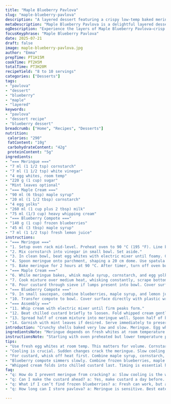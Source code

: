```yaml
---
title: "Maple Blueberry Pavlova"
slug: "maple-blueberry-pavlova"
description: "A layered dessert featuring a crispy low-temp baked meringue shell, filled with a lightly thickened maple custard and topped with simmered blueberries sweetened with maple syrup and lemon juice. Whipped cream folded into the maple custard adds softness. Meringue is stabilized with corn starch and vinegar, baked for 2 hours at reduced heat, then cooled gradually inside the oven to avoid cracking. The blueberry compote is gently reduced to a syrupy consistency. Assembly involves layering compote and custard inside the meringue nest, finishing with fresh mint leaves. Serves 8-10."
metaDescription: "Maple Blueberry Pavlova is a delightful layered dessert combining crisp meringue, maple custard, and blueberry compote. A perfect balance of flavors"
ogDescription: "Experience the layers of Maple Blueberry Pavlova—crisp meringue, creamy maple custard, and vibrant blueberry compote in this elegant dessert"
focusKeyphrase: "Maple Blueberry Pavlova"
date: 2025-07-21
draft: false
image: maple-blueberry-pavlova.jpg
author: "Emma"
prepTime: PT1H15M
cookTime: PT2H5M
totalTime: PT3H20M
recipeYield: "8 to 10 servings"
categories: ["Desserts"]
tags:
- "pavlova"
- "dessert"
- "blueberry"
- "maple"
- "layered"
keywords:
- "pavlova"
- "dessert recipe"
- "blueberry dessert"
breadcrumb: ["Home", "Recipes", "Desserts"]
nutrition: 
 calories: "290"
 fatContent: "10g"
 carbohydrateContent: "42g"
 proteinContent: "5g"
ingredients:
- "=== Meringue ==="
- "7 ml (1 1/2 tsp) cornstarch"
- "7 ml (1 1/2 tsp) white vinegar"
- "4 egg whites, room temp"
- "220 g (1 cup) sugar"
- "Mint leaves optional"
- "=== Maple Cream ==="
- "90 ml (6 tbsp) maple syrup"
- "20 ml (1 1/2 tbsp) cornstarch"
- "4 egg yolks"
- "260 ml (1 cup plus 2 tbsp) milk"
- "75 ml (1/3 cup) heavy whipping cream"
- "=== Blueberry Compote ==="
- "140 g (1 cup) frozen blueberries"
- "45 ml (3 tbsp) maple syrup"
- "7 ml (1 1/2 tsp) fresh lemon juice"
instructions:
- "=== Meringue ==="
- "1. Setup oven rack mid-level. Preheat oven to 90 °C (195 °F). Line baking sheet with parchment. Draw 20 cm (8 in) circle on backside of parchment. Flip over and place on tray."
- "2. Mix cornstarch into vinegar in small bowl. Set aside."
- "3. In clean bowl, beat egg whites with electric mixer until foamy. Gradually add sugar in thin streams while whipping until stiff peaks form. Fold in cornstarch-vinegar mixture carefully."
- "4. Spoon meringue onto parchment, shaping a 20 cm dome. Use spatula to form 12 cm (5 in) well in center, raise edges. Texture outer surface with upward strokes of spatula."
- "5. Bake meringue for 2 hours at 90 °C. After timer, turn off oven but leave meringue inside to cool slowly for 70 minutes. Remove and cool fully at room temperature about 1 hour."
- "=== Maple Cream ==="
- "6. While meringue bakes, whisk maple syrup, cornstarch, and egg yolks off heat until combined. Slowly add milk, mix."
- "7. Cook mixture over medium heat, whisking constantly, scrape bottom and sides of pan, until thickened and just boiling. Simmer 35 seconds. Remove from heat."
- "8. Pour custard through sieve if lumps present into bowl. Cover surface tightly with plastic wrap. Let cool to room temp, then refrigerate minimum 2 hours until chilled."
- "=== Blueberry Compote ==="
- "9. In small saucepan, combine blueberries, maple syrup, and lemon juice. Bring to boil, then reduce to low. Simmer 6-7 minutes, stirring until liquid thickens to syrupy texture."
- "10. Transfer compote to bowl. Cover surface directly with plastic wrap. Let cool to room temperature then chill for 1 hour or until cool."
- "=== Assembly ==="
- "11. Whip cream with electric mixer until firm peaks form."
- "12. Beat chilled custard briefly to loosen. Fold whipped cream gently into custard using spatula."
- "13. Spread half of cream mixture into meringue well. Spoon half of blueberry compote over cream. Repeat layers finishing with compote on top."
- "14. Garnish with mint leaves if desired. Serve immediately to preserve meringue crunch."
introduction: "Crunchy shells baked very low and slow. Meringue. Egg whites whipped with sugar. Cornstarch and vinegar stabilize. Made taller. A hollowed center, a nest. Maple syrup trades sweetness for softness. Thickened custard meeting whipped cream. Texture contrast plays. Blueberries simmer down. Sticky, tangy syrup clings. Lemon juice wakes them up. Layers stacked. Sweetness balanced with acidity, creaminess with crisp. Mint leaves optional coolness. Resting time essential. Cooling inside oven avoids cracks frustrating bakers. Patience. Blueberry compote refrigerated until chilling. Starts firm, stays glossy. Cream whipped last moment. Folded gently. Layered inside the fragile shell. Each mouthful a surprise. Frosty sweetness, custard silk, sharp-tart berry. Timing delicate. Maple syrup threads taste through every step. Traditional yet different. An elegant sweet treat. Served fresh."
ingredientsNote: "Meringue depends on fresh whites at room temperature for volume. Cornstarch and vinegar for binding without taste. Sugar quantity increased for longer baking at lower temperature avoids browning. Maple cream uses more syrup subtly than sugar. Cornstarch thickens custard gently, eggs provide richness and texture. Milk and cream balanced to keep light but creamy feel. Blueberries chosen frozen for availability, simmered slowly extracting natural juices. Maple syrup sweetens compote while lemon juice cuts heaviness. Mint optional for visual and palate freshness. Adjust syrup quantities slightly if sweeter or tarter preference. Using parchment with circle traced flipped assures perfect meringue base shape. Careful cooling prevents cracks from sudden temperature shifts."
instructionsNote: "Starting with oven preheated but lower temperature preserves meringue's smooth white color, minimizing risk of cracking. Parchment pre-marked circle flips for guiding meringue size. Vinegar-cornstarch mixture folded in after sugar peaks stabilizes structure. Meringue thickly piled, nest center formed carefully with spatula, outer texture scored upward to trap heat and create typical pavlova look. Two hours baking plus 70 extra minutes cooling inside oven avoids sudden cooling stress. Removing then complete cool at room temp finishes process. Custard whisked off heat then milk added prevents cooking eggs prematurely. Continuous stirring during thickening essential to avoid lumps or burning. Sieve eliminates any lumps in custard. Covering custard directly with plastic wrap prevents skin formation. Blueberry compote simmered slowly, syrup consistency judges doneness. Cover compote similarly to prevent drying on top. Folding whipped cream last keeps volume light. Layering half cream then half compote twice inside nest ensures even distribution. Serve immediately as moisture from cream and compote softens meringue rapidly if left standing."
tips:
- "Use fresh egg whites at room temp. This matters for volume. Cornstarch and vinegar help stabilize the meringue. No off flavors. Increase sugar slightly for lower baking heat. This avoids browning. A perfectly shaped meringue needs precise shaping. Flip parchment to guide you. Build a strong base."
- "Cooling is crucial. Sudden changes crack the meringue. Slow cooling inside the oven works best. After baking, just turn off the oven. Wait an hour. Remove carefully. Let it cool fully at room temperature, about an hour. Patience helps avoid cracks that ruin the look."
- "For custard, whisk off heat first. Combine maple syrup, cornstarch, egg yolks. Avoid cooking eggs too soon. Gradual milk addition is key. Stir constantly during heating. Scrape pan bottom. This prevents burning. If lumps, sieve into a bowl. Cover with wrap to keep surface smooth."
- "Blueberry compote simmers slowly. Combine frozen blueberries, maple syrup, lemon juice. Bring to boil gently, then lower the heat. Stir it while it cooks. Simmer until thickened. This lasts about 6-7 minutes. Once done, transfer to another bowl. Keep it covered with wrap for cooling."
- "Whipped cream folds into chilled custard last. Timing is essential here. Fold gently though. This keeps the airy texture. Layering matters too. Spread half custard in meringue then half compote. Repeat this. Finish with berries on top. Use mint leaves if you want a touch of freshness."
faq:
- "q: How do I prevent meringue from cracking? a: Slow cooling is the way. After baking leave it in the oven. Turn off the heat. Wait 70 minutes. Don’t rush. Room temperature cooling for an hour helps too. Sudden temperature shifts cause cracks."
- "q: Can I make the custard ahead? a: Yes, make custard a day before. Just cool to room temperature, then refrigerate. Cover tightly to prevent a skin. Chilling overnight works best. It will hold its texture. Fold whipped cream in before serving for freshness."
- "q: What if I can’t find frozen blueberries? a: Fresh can work, but adjust cooking time. Fresh berries take less time to turn syrupy. Just watch closely. Ripe sweet blueberries bring flavor without too much cooking. A little extra maple syrup for sweetness helps."
- "q: How long can I store pavlova? a: Meringue is sensitive. Best eaten fresh. If leftovers, store in an airtight container. Keep in a dry place. Cream and compote make it soggy quickly. Consume within one day. Flavor is best if served right away."

---
```

